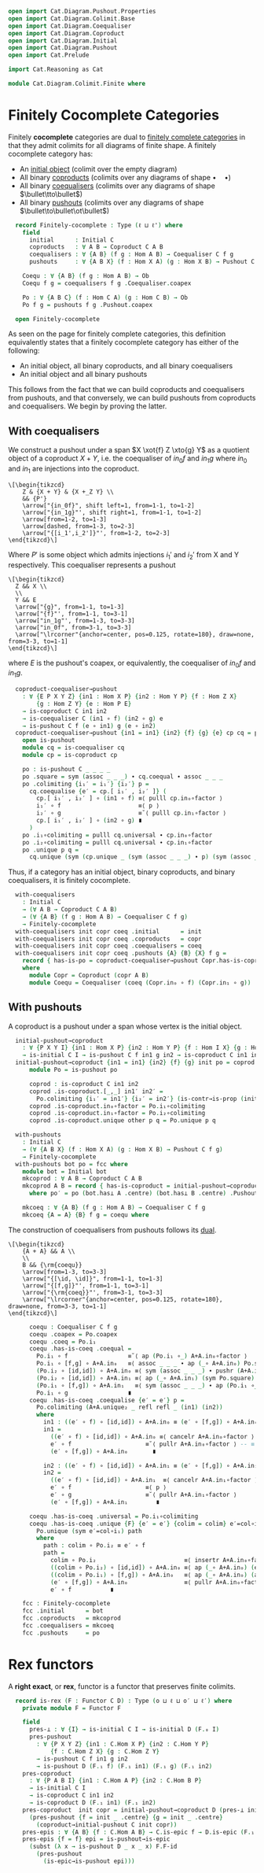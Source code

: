 ```agda
open import Cat.Diagram.Pushout.Properties
open import Cat.Diagram.Colimit.Base
open import Cat.Diagram.Coequaliser
open import Cat.Diagram.Coproduct
open import Cat.Diagram.Initial
open import Cat.Diagram.Pushout
open import Cat.Prelude

import Cat.Reasoning as Cat

module Cat.Diagram.Colimit.Finite where
```

<!--
```agda
module _ {ℓ ℓ'} (C : Precategory ℓ ℓ') where
  open Cat C
```
-->

# Finitely Cocomplete Categories

Finitely **cocomplete** categories are dual to [finitely complete categories]
in that they admit colimits for all diagrams of finite shape. A finitely
cocomplete category has:

* An [initial object] (colimit over the empty diagram)
* All binary [coproducts] (colimits over any diagrams of shape $\bullet\quad\bullet$)
* All binary [coequalisers] (colimits over any diagrams of shape $\bullet\tto\bullet$)
* All binary [pushouts] (colimits over any diagrams of shape $\bullet\to\bullet\ot\bullet$)

[finitely complete categories]: Cat.Diagram.Limit.Finite.html
[initial object]: Cat.Diagram.Initial.html
[coproducts]: Cat.Diagram.Product.html
[coequalisers]: Cat.Diagram.Pullback.html
[pushouts]: Cat.Diagram.Equaliser.html

```agda
  record Finitely-cocomplete : Type (ℓ ⊔ ℓ') where
    field
      initial      : Initial C
      coproducts   : ∀ A B → Coproduct C A B
      coequalisers : ∀ {A B} (f g : Hom A B) → Coequaliser C f g
      pushouts     : ∀ {A B X} (f : Hom X A) (g : Hom X B) → Pushout C f g

    Coequ : ∀ {A B} (f g : Hom A B) → Ob
    Coequ f g = coequalisers f g .Coequaliser.coapex

    Po : ∀ {A B C} (f : Hom C A) (g : Hom C B) → Ob
    Po f g = pushouts f g .Pushout.coapex

  open Finitely-cocomplete
```

As seen on the page for finitely complete categories, this definition
equivalently states that a finitely cocomplete category has either of
the following:

* An initial object, all binary coproducts, and all binary coequalisers
* An initial object and all binary pushouts

This follows from the fact that we can build coproducts and coequalisers
from pushouts, and that conversely, we can build pushouts from
coproducts and coequalisers. We begin by proving the latter.

## With coequalisers

We construct a pushout under a span $X \xot{f} Z \xto{g} Y$ as a
quotient object of a coproduct $X + Y$, i.e. the coequaliser
of $in_0f$ and $in_1g$ where $in_0$ and $in_1$ are injections into
the coproduct.

~~~{.quiver}
\[\begin{tikzcd}
	Z & {X + Y} & {X +_Z Y} \\
	&& {P'}
	\arrow["{in_0f}", shift left=1, from=1-1, to=1-2]
	\arrow["{in_1g}"', shift right=1, from=1-1, to=1-2]
	\arrow[from=1-2, to=1-3]
	\arrow[dashed, from=1-3, to=2-3]
	\arrow["{[i_1',i_2']}"', from=1-2, to=2-3]
\end{tikzcd}\]
~~~

Where $P'$ is some object which admits injections $i_1'$ and
$i_2'$ from X and Y respectively. This coequaliser
represents a pushout

~~~{.quiver}
\[\begin{tikzcd}
  Z && X \\
  \\
  Y && E
  \arrow["{g}", from=1-1, to=1-3]
  \arrow["{f}"', from=1-1, to=3-1]
  \arrow["in_1g"', from=1-3, to=3-3]
  \arrow["in_0f", from=3-1, to=3-3]
  \arrow["\lrcorner"{anchor=center, pos=0.125, rotate=180}, draw=none, from=3-3, to=1-1]
\end{tikzcd}\]
~~~

where $E$ is the pushout's coapex, or equivalently, the coequaliser
of $in_0f$ and $in_1g$.

```agda
  coproduct-coequaliser→pushout
    : ∀ {E P X Y Z} {in1 : Hom X P} {in2 : Hom Y P} {f : Hom Z X}
        {g : Hom Z Y} {e : Hom P E}
    → is-coproduct C in1 in2
    → is-coequaliser C (in1 ∘ f) (in2 ∘ g) e
    → is-pushout C f (e ∘ in1) g (e ∘ in2)
  coproduct-coequaliser→pushout {in1 = in1} {in2} {f} {g} {e} cp cq = po where
    open is-pushout
    module cq = is-coequaliser cq
    module cp = is-coproduct cp

    po : is-pushout C _ _ _ _
    po .square = sym (assoc _ _ _) ∙ cq.coequal ∙ assoc _ _ _
    po .colimiting {i₁′ = i₁′} {i₂′} p =
      cq.coequalise {e′ = cp.[ i₁′ , i₂′ ]} (
        cp.[ i₁′ , i₂′ ] ∘ (in1 ∘ f) ≡⟨ pulll cp.in₀∘factor ⟩
        i₁′ ∘ f                      ≡⟨ p ⟩
        i₂′ ∘ g                      ≡˘⟨ pulll cp.in₁∘factor ⟩
        cp.[ i₁′ , i₂′ ] ∘ (in2 ∘ g) ∎
      )
    po .i₁∘colimiting = pulll cq.universal ∙ cp.in₀∘factor
    po .i₂∘colimiting = pulll cq.universal ∙ cp.in₁∘factor
    po .unique p q =
      cq.unique (sym (cp.unique _ (sym (assoc _ _ _) ∙ p) (sym (assoc _ _ _) ∙ q)))
```

Thus, if a category has an initial object, binary coproducts, and
binary coequalisers, it is finitely cocomplete.

```agda
  with-coequalisers
    : Initial C
    → (∀ A B → Coproduct C A B)
    → (∀ {A B} (f g : Hom A B) → Coequaliser C f g)
    → Finitely-cocomplete
  with-coequalisers init copr coeq .initial      = init
  with-coequalisers init copr coeq .coproducts   = copr
  with-coequalisers init copr coeq .coequalisers = coeq
  with-coequalisers init copr coeq .pushouts {A} {B} {X} f g =
    record { has-is-po = coproduct-coequaliser→pushout Copr.has-is-coproduct Coequ.has-is-coeq }
    where
      module Copr = Coproduct (copr A B)
      module Coequ = Coequaliser (coeq (Copr.in₀ ∘ f) (Copr.in₁ ∘ g))
```

## With pushouts

A coproduct is a pushout under a span whose vertex is the initial object.

```agda
  initial-pushout→coproduct
    : ∀ {P X Y I} {in1 : Hom X P} {in2 : Hom Y P} {f : Hom I X} {g : Hom I Y}
    → is-initial C I → is-pushout C f in1 g in2 → is-coproduct C in1 in2
  initial-pushout→coproduct {in1 = in1} {in2} {f} {g} init po = coprod where
      module Po = is-pushout po

      coprod : is-coproduct C in1 in2
      coprod .is-coproduct.[_,_] in1′ in2′ =
        Po.colimiting {i₁′ = in1′} {i₂′ = in2′} (is-contr→is-prop (init _) _ _)
      coprod .is-coproduct.in₀∘factor = Po.i₁∘colimiting
      coprod .is-coproduct.in₁∘factor = Po.i₂∘colimiting
      coprod .is-coproduct.unique other p q = Po.unique p q

  with-pushouts
    : Initial C
    → (∀ {A B X} (f : Hom X A) (g : Hom X B) → Pushout C f g)
    → Finitely-cocomplete
  with-pushouts bot po = fcc where
    module bot = Initial bot
    mkcoprod : ∀ A B → Coproduct C A B
    mkcoprod A B = record { has-is-coproduct = initial-pushout→coproduct bot.has⊥ po′ }
      where po′ = po (bot.has⊥ A .centre) (bot.has⊥ B .centre) .Pushout.has-is-po

    mkcoeq : ∀ {A B} (f g : Hom A B) → Coequaliser C f g
    mkcoeq {A = A} {B} f g = coequ where
```

The construction of coequalisers from pushouts follows its
[dual].

[dual]: Cat.Diagram.Limit.Finite.html

~~~{.quiver}
\[\begin{tikzcd}
	{A + A} && A \\
	\\
	B && {\rm{coequ}}
	\arrow[from=1-3, to=3-3]
	\arrow["{[\id, \id]}", from=1-1, to=1-3]
	\arrow["{[f,g]}"', from=1-1, to=3-1]
	\arrow["{\rm{coeq}}"', from=3-1, to=3-3]
	\arrow["\lrcorner"{anchor=center, pos=0.125, rotate=180}, draw=none, from=3-3, to=1-1]
\end{tikzcd}\]
~~~

<!--
```agda
      module A+A = Coproduct (mkcoprod A A)
      [id,id] : Hom A+A.coapex A
      [id,id] = A+A.[ id , id ]

      [f,g] : Hom A+A.coapex B
      [f,g] = A+A.[ f , g ]

      module Po = Pushout (po [f,g] [id,id])

      open is-coequaliser
      open Coequaliser
```
-->

```agda
      coequ : Coequaliser C f g
      coequ .coapex = Po.coapex
      coequ .coeq = Po.i₁
      coequ .has-is-coeq .coequal =
        Po.i₁ ∘ f                 ≡˘⟨ ap (Po.i₁ ∘_) A+A.in₀∘factor ⟩
        Po.i₁ ∘ [f,g] ∘ A+A.in₀   ≡⟨ assoc _ _ _ ∙ ap (_∘ A+A.in₀) Po.square ⟩
        (Po.i₂ ∘ [id,id]) ∘ A+A.in₀ ≡⟨ sym (assoc _ _ _) ∙ pushr (A+A.in₀∘factor ∙ sym A+A.in₁∘factor) ⟩
        (Po.i₂ ∘ [id,id]) ∘ A+A.in₁ ≡⟨ ap (_∘ A+A.in₁) (sym Po.square) ⟩
        (Po.i₁ ∘ [f,g]) ∘ A+A.in₁   ≡⟨ sym (assoc _ _ _) ∙ ap (Po.i₁ ∘_) A+A.in₁∘factor ⟩
        Po.i₁ ∘ g                 ∎
      coequ .has-is-coeq .coequalise {e′ = e′} p =
        Po.colimiting (A+A.unique₂ _ refl refl _ (in1) (in2))
        where
          in1 : ((e′ ∘ f) ∘ [id,id]) ∘ A+A.in₀ ≡ (e′ ∘ [f,g]) ∘ A+A.in₀
          in1 =
            ((e′ ∘ f) ∘ [id,id]) ∘ A+A.in₀ ≡⟨ cancelr A+A.in₀∘factor ⟩ -- ≡⟨ cancell A+A.in₀∘factor ⟩
            e′ ∘ f                     ≡˘⟨ pullr A+A.in₀∘factor ⟩ -- ≡˘⟨ pulll A+A.in₀∘factor ⟩
            (e′ ∘ [f,g]) ∘ A+A.in₀       ∎

          in2 : ((e′ ∘ f) ∘ [id,id]) ∘ A+A.in₁ ≡ (e′ ∘ [f,g]) ∘ A+A.in₁
          in2 =
            ((e′ ∘ f) ∘ [id,id]) ∘ A+A.in₁  ≡⟨ cancelr A+A.in₁∘factor ⟩
            e′ ∘ f                     ≡⟨ p ⟩
            e′ ∘ g                     ≡˘⟨ pullr A+A.in₁∘factor ⟩
            (e′ ∘ [f,g]) ∘ A+A.in₁        ∎

      coequ .has-is-coeq .universal = Po.i₁∘colimiting
      coequ .has-is-coeq .unique {F} {e′ = e′} {colim = colim} e′=col∘i₁ =
        Po.unique (sym e′=col∘i₁) path
        where
          path : colim ∘ Po.i₂ ≡ e′ ∘ f
          path =
            colim ∘ Po.i₂                         ≡⟨ insertr A+A.in₀∘factor ⟩
            ((colim ∘ Po.i₂) ∘ [id,id]) ∘ A+A.in₀ ≡⟨ ap (_∘ A+A.in₀) (extendr (sym Po.square)) ⟩
            ((colim ∘ Po.i₁) ∘ [f,g]) ∘ A+A.in₀   ≡⟨ ap (_∘ A+A.in₀) (ap (_∘ [f,g]) (sym e′=col∘i₁)) ⟩
            (e′ ∘ [f,g]) ∘ A+A.in₀                ≡⟨ pullr A+A.in₀∘factor ⟩
            e′ ∘ f           ∎

    fcc : Finitely-cocomplete
    fcc .initial      = bot
    fcc .coproducts   = mkcoprod
    fcc .coequalisers = mkcoeq
    fcc .pushouts     = po
```

<!--
```agda
  coproduct→initial-pushout
    : ∀ {P X Y I} {in1 : Hom X P} {in2 : Hom Y P} {f : Hom I X} {g : Hom I Y}
    → is-initial C I → is-coproduct C in1 in2 → is-pushout C f in1 g in2
  coproduct→initial-pushout i r = po where
    open is-pushout
    po : is-pushout C _ _ _ _
    po .square = is-contr→is-prop (i _) _ _
    po .colimiting _ = r .is-coproduct.[_,_] _ _
    po .i₁∘colimiting = r .is-coproduct.in₀∘factor
    po .i₂∘colimiting = r .is-coproduct.in₁∘factor
    po .unique p q = r .is-coproduct.unique _ p q
```
-->

# Rex functors

A **right exact**, or **rex**, functor is a functor that preserves
finite colimits.

<!--
```agda
module _ {o ℓ o′ ℓ′} {C : Precategory o ℓ} {D : Precategory o′ ℓ′} where
  private module C = Cat C
  private module D = Cat D
```
-->

```agda
  record is-rex (F : Functor C D) : Type (o ⊔ ℓ ⊔ o′ ⊔ ℓ′) where
    private module F = Functor F

    field
      pres-⊥ : ∀ {I} → is-initial C I → is-initial D (F.₀ I)
      pres-pushout
        : ∀ {P X Y Z} {in1 : C.Hom X P} {in2 : C.Hom Y P}
            {f : C.Hom Z X} {g : C.Hom Z Y}
        → is-pushout C f in1 g in2
        → is-pushout D (F.₁ f) (F.₁ in1) (F.₁ g) (F.₁ in2)
    pres-coproduct
      : ∀ {P A B I} {in1 : C.Hom A P} {in2 : C.Hom B P}
      → is-initial C I
      → is-coproduct C in1 in2
      → is-coproduct D (F.₁ in1) (F.₁ in2)
    pres-coproduct  init copr = initial-pushout→coproduct D (pres-⊥ init)
      (pres-pushout {f = init _ .centre} {g = init _ .centre}
        (coproduct→initial-pushout C init copr))
    pres-epis : ∀ {A B} {f : C.Hom A B} → C.is-epic f → D.is-epic (F.₁ f)
    pres-epis {f = f} epi = is-pushout→is-epic
      (subst (λ x → is-pushout D _ x _ x) F.F-id
        (pres-pushout
          (is-epic→is-pushout epi)))
```
